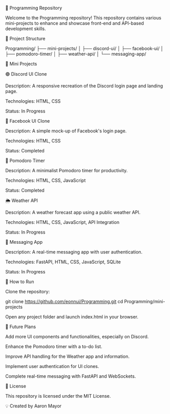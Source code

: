 📂 Programming Repository

Welcome to the Programming repository! This repository contains various mini-projects to enhance and showcase front-end and API-based development skills.

📁 Project Structure

Programming/
├── mini-projects/
│   ├── discord-ui/
│   ├── facebook-ui/
│   ├── pomodoro-timer/
│   ├── weather-api/
│   └── messaging-app/

📌 Mini Projects

🟣 Discord UI Clone

Description: A responsive recreation of the Discord login page and landing page.

Technologies: HTML, CSS

Status: In Progress

🔵 Facebook UI Clone

Description: A simple mock-up of Facebook's login page.

Technologies: HTML, CSS

Status: Completed

🍅 Pomodoro Timer

Description: A minimalist Pomodoro timer for productivity.

Technologies: HTML, CSS, JavaScript

Status: Completed

🌦️ Weather API

Description: A weather forecast app using a public weather API.

Technologies: HTML, CSS, JavaScript, API Integration

Status: In Progress

💬 Messaging App

Description: A real-time messaging app with user authentication.

Technologies: FastAPI, HTML, CSS, JavaScript, SQLite

Status: In Progress

🚀 How to Run

Clone the repository:

git clone https://github.com/eonnui/Programming.git
cd Programming/mini-projects

Open any project folder and launch index.html in your browser.

📖 Future Plans

Add more UI components and functionalities, especially on Discord.

Enhance the Pomodoro timer with a to-do list.

Improve API handling for the Weather app and information.

Implement user authentication for UI clones.

Complete real-time messaging with FastAPI and WebSockets.

📜 License

This repository is licensed under the MIT License.

💡 Created by Aaron Mayor

